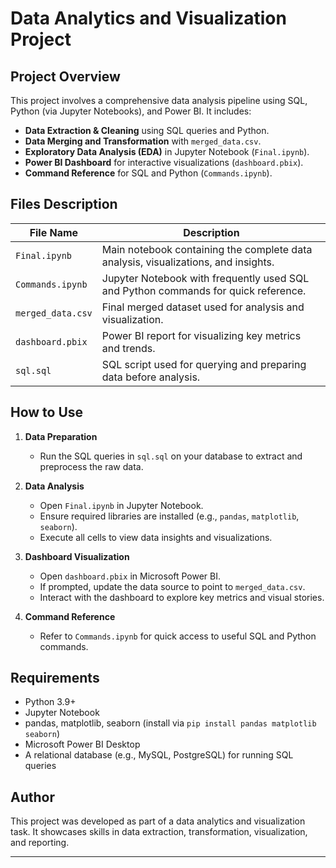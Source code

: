 # Data Analytics and Visualization Project

## Project Overview

This project involves a comprehensive data analysis pipeline using SQL, Python (via Jupyter Notebooks), and Power BI. It includes:

- **Data Extraction & Cleaning** using SQL queries and Python.
- **Data Merging and Transformation** with `merged_data.csv`.
- **Exploratory Data Analysis (EDA)** in Jupyter Notebook (`Final.ipynb`).
- **Power BI Dashboard** for interactive visualizations (`dashboard.pbix`).
- **Command Reference** for SQL and Python (`Commands.ipynb`).

## Files Description

| File Name          | Description |
|--------------------|-------------|
| `Final.ipynb`      | Main notebook containing the complete data analysis, visualizations, and insights. |
| `Commands.ipynb`   | Jupyter Notebook with frequently used SQL and Python commands for quick reference. |
| `merged_data.csv`  | Final merged dataset used for analysis and visualization. |
| `dashboard.pbix`   | Power BI report for visualizing key metrics and trends. |
| `sql.sql`          | SQL script used for querying and preparing data before analysis. |

## How to Use

1. **Data Preparation**
   - Run the SQL queries in `sql.sql` on your database to extract and preprocess the raw data.

2. **Data Analysis**
   - Open `Final.ipynb` in Jupyter Notebook.
   - Ensure required libraries are installed (e.g., `pandas`, `matplotlib`, `seaborn`).
   - Execute all cells to view data insights and visualizations.

3. **Dashboard Visualization**
   - Open `dashboard.pbix` in Microsoft Power BI.
   - If prompted, update the data source to point to `merged_data.csv`.
   - Interact with the dashboard to explore key metrics and visual stories.

4. **Command Reference**
   - Refer to `Commands.ipynb` for quick access to useful SQL and Python commands.

## Requirements

- Python 3.9+
- Jupyter Notebook
- pandas, matplotlib, seaborn (install via `pip install pandas matplotlib seaborn`)
- Microsoft Power BI Desktop
- A relational database (e.g., MySQL, PostgreSQL) for running SQL queries

## Author

This project was developed as part of a data analytics and visualization task. It showcases skills in data extraction, transformation, visualization, and reporting.

---

